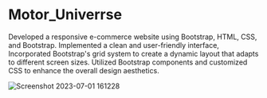 # Motor_Univerrse
Developed a responsive e-commerce website using Bootstrap, HTML, CSS, and Bootstrap. Implemented a clean and user-friendly interface,  Incorporated Bootstrap's grid system to create a dynamic layout that adapts to different screen sizes. Utilized Bootstrap components and customized CSS to enhance the overall design aesthetics.

![Screenshot 2023-07-01 161228](https://github.com/mahsank111/Motor_Univerrse/assets/97978224/6ae48d2b-b954-4b21-90ba-d703a7590f20)


